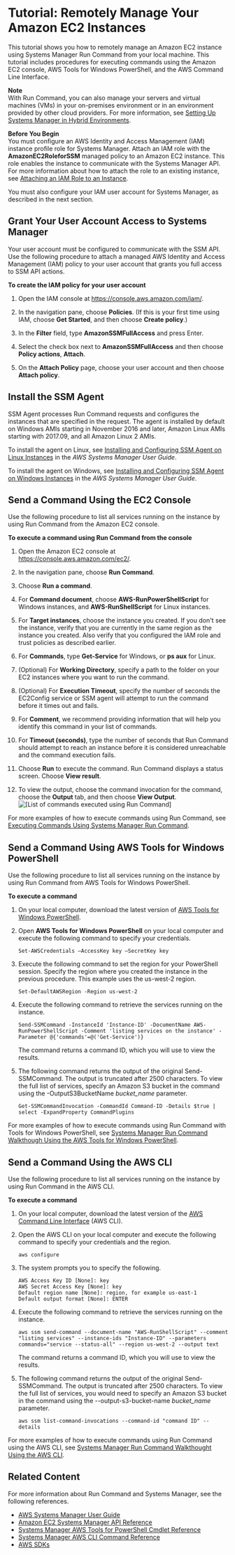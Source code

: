 # Tutorial: Remotely Manage Your Amazon EC2 Instances<a name="tutorial_run_command"></a>

This tutorial shows you how to remotely manage an Amazon EC2 instance using Systems Manager Run Command from your local machine\. This tutorial includes procedures for executing commands using the Amazon EC2 console, AWS Tools for Windows PowerShell, and the AWS Command Line Interface\.

**Note**  
With Run Command, you can also manage your servers and virtual machines \(VMs\) in your on\-premises environment or in an environment provided by other cloud providers\. For more information, see [Setting Up Systems Manager in Hybrid Environments](https://docs.aws.amazon.com/systems-manager/latest/userguide/systems-manager-managedinstances.html)\.

**Before You Begin**  
You must configure an AWS Identity and Access Management \(IAM\) instance profile role for Systems Manager\. Attach an IAM role with the **AmazonEC2RoleforSSM** managed policy to an Amazon EC2 instance\. This role enables the instance to communicate with the Systems Manager API\. For more information about how to attach the role to an existing instance, see [Attaching an IAM Role to an Instance](iam-roles-for-amazon-ec2.md#attach-iam-role)\.

You must also configure your IAM user account for Systems Manager, as described in the next section\.

## Grant Your User Account Access to Systems Manager<a name="tutorial-iam-rc"></a>

Your user account must be configured to communicate with the SSM API\. Use the following procedure to attach a managed AWS Identity and Access Management \(IAM\) policy to your user account that grants you full access to SSM API actions\.

**To create the IAM policy for your user account**

1. Open the IAM console at [https://console\.aws\.amazon\.com/iam/](https://console.aws.amazon.com/iam/)\.

1. In the navigation pane, choose **Policies**\. \(If this is your first time using IAM, choose **Get Started**, and then choose **Create policy**\.\)

1. In the **Filter** field, type **AmazonSSMFullAccess** and press Enter\.

1. Select the check box next to **AmazonSSMFullAccess** and then choose **Policy actions**, **Attach**\.

1. On the **Attach Policy** page, choose your user account and then choose **Attach policy**\.

## Install the SSM Agent<a name="tutorial-agent-install"></a>

SSM Agent processes Run Command requests and configures the instances that are specified in the request\. The agent is installed by default on Windows AMIs starting in November 2016 and later, Amazon Linux AMIs starting with 2017\.09, and all Amazon Linux 2 AMIs\.

To install the agent on Linux, see [Installing and Configuring SSM Agent on Linux Instances](https://docs.aws.amazon.com/systems-manager/latest/userguide/sysman-install-ssm-agent.html) in the *AWS Systems Manager User Guide*\.

To install the agent on Windows, see [Installing and Configuring SSM Agent on Windows Instances](https://docs.aws.amazon.com/systems-manager/latest/userguide/sysman-install-ssm-win.html) in the *AWS Systems Manager User Guide*\.

## Send a Command Using the EC2 Console<a name="rc-tutorial-ui"></a>

Use the following procedure to list all services running on the instance by using Run Command from the Amazon EC2 console\.

**To execute a command using Run Command from the console**

1. Open the Amazon EC2 console at [https://console\.aws\.amazon\.com/ec2/](https://console.aws.amazon.com/ec2/)\.

1. In the navigation pane, choose **Run Command**\.

1. Choose **Run a command**\.

1. For **Command document**, choose **AWS\-RunPowerShellScript** for Windows instances, and **AWS\-RunShellScript** for Linux instances\.

1. For **Target instances**, choose the instance you created\. If you don't see the instance, verify that you are currently in the same region as the instance you created\. Also verify that you configured the IAM role and trust policies as described earlier\.

1. For **Commands**, type **Get\-Service** for Windows, or **ps aux** for Linux\.

1. \(Optional\) For **Working Directory**, specify a path to the folder on your EC2 instances where you want to run the command\.

1. \(Optional\) For **Execution Timeout**, specify the number of seconds the EC2Config service or SSM agent will attempt to run the command before it times out and fails\.

1. For **Comment**, we recommend providing information that will help you identify this command in your list of commands\.

1. For **Timeout \(seconds\)**, type the number of seconds that Run Command should attempt to reach an instance before it is considered unreachable and the command execution fails\.

1. Choose **Run** to execute the command\. Run Command displays a status screen\. Choose **View result**\.

1. To view the output, choose the command invocation for the command, choose the **Output** tab, and then choose **View Output**\.  
![\[List of commands executed using Run Command\]](http://docs.aws.amazon.com/AWSEC2/latest/WindowsGuide/images/run-command-walkthrough-7.png)

For more examples of how to execute commands using Run Command, see [Executing Commands Using Systems Manager Run Command](https://docs.aws.amazon.com/systems-manager/latest/userguide/run-command.html)\.

## Send a Command Using AWS Tools for Windows PowerShell<a name="tutorial-powershell"></a>

Use the following procedure to list all services running on the instance by using Run Command from AWS Tools for Windows PowerShell\.

**To execute a command**

1. On your local computer, download the latest version of [AWS Tools for Windows PowerShell](https://aws.amazon.com/powershell/)\.

1. Open **AWS Tools for Windows PowerShell** on your local computer and execute the following command to specify your credentials\. 

   ```
   Set-AWSCredentials –AccessKey key –SecretKey key
   ```

1. Execute the following command to set the region for your PowerShell session\. Specify the region where you created the instance in the previous procedure\. This example uses the us\-west\-2 region\.

   ```
   Set-DefaultAWSRegion -Region us-west-2
   ```

1. Execute the following command to retrieve the services running on the instance\. 

   ```
   Send-SSMCommand -InstanceId 'Instance-ID' -DocumentName AWS-RunPowerShellScript -Comment 'listing services on the instance' -Parameter @{'commands'=@('Get-Service')}
   ```

   The command returns a command ID, which you will use to view the results\.

1. The following command returns the output of the original Send\-SSMCommand\. The output is truncated after 2500 characters\. To view the full list of services, specify an Amazon S3 bucket in the command using the \-OutputS3BucketName *bucket\_name* parameter\.

   ```
   Get-SSMCommandInvocation -CommandId Command-ID -Details $true | select -ExpandProperty CommandPlugins
   ```

For more examples of how to execute commands using Run Command with Tools for Windows PowerShell, see [Systems Manager Run Command Walkthough Using the AWS Tools for Windows PowerShell](https://docs.aws.amazon.com/systems-manager/latest/userguide/walkthrough-powershell.html)\.

## Send a Command Using the AWS CLI<a name="tutorial-cli"></a>

Use the following procedure to list all services running on the instance by using Run Command in the AWS CLI\.

**To execute a command**

1. On your local computer, download the latest version of the [AWS Command Line Interface](https://docs.aws.amazon.com/cli/latest/userguide/installing.html) \(AWS CLI\)\.

1. Open the AWS CLI on your local computer and execute the following command to specify your credentials and the region\.

   ```
   aws configure
   ```

1. The system prompts you to specify the following\.

   ```
   AWS Access Key ID [None]: key
   AWS Secret Access Key [None]: key
   Default region name [None]: region, for example us-east-1
   Default output format [None]: ENTER
   ```

1. Execute the following command to retrieve the services running on the instance\. 

   ```
   aws ssm send-command --document-name "AWS-RunShellScript" --comment "listing services" --instance-ids "Instance-ID" --parameters commands="service --status-all" --region us-west-2 --output text
   ```

   The command returns a command ID, which you will use to view the results\.

1. The following command returns the output of the original Send\-SSMCommand\. The output is truncated after 2500 characters\. To view the full list of services, you would need to specify an Amazon S3 bucket in the command using the \-\-output\-s3\-bucket\-name *bucket\_name* parameter\.

   ```
   aws ssm list-command-invocations --command-id "command ID" --details
   ```

For more examples of how to execute commands using Run Command using the AWS CLI, see [Systems Manager Run Command Walkthought Using the AWS CLI](https://docs.aws.amazon.com/systems-manager/latest/userguide/walkthrough-cli.html)\.

## Related Content<a name="run-command-related-content"></a>

For more information about Run Command and Systems Manager, see the following references\.
+ [AWS Systems Manager User Guide](https://docs.aws.amazon.com/systems-manager/latest/userguide/)
+ [Amazon EC2 Systems Manager API Reference](https://docs.aws.amazon.com/ssm/latest/APIReference/)
+ [Systems Manager AWS Tools for PowerShell Cmdlet Reference](https://docs.aws.amazon.com/powershell/latest/reference/items/Amazon_Simple_Systems_Management_cmdlets.html)
+ [Systems Manager AWS CLI Command Reference](https://docs.aws.amazon.com/cli/latest/reference/ssm/index.html)
+  [AWS SDKs](https://aws.amazon.com/tools/#SDKs)